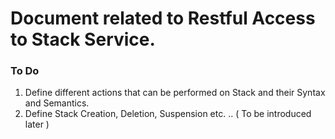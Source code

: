# Document related to Restful Access to Stack Service. 

### To Do 
1.  Define different actions that can be performed on Stack and their Syntax and Semantics.
2.  Define Stack Creation, Deletion, Suspension etc. .. ( To be introduced later )
